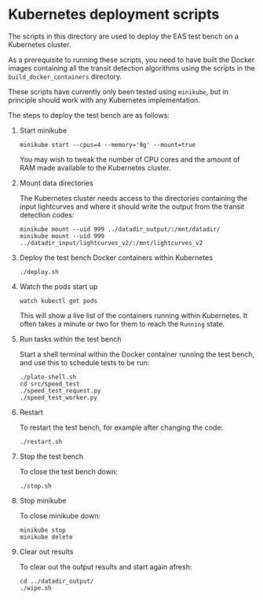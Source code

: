 # Kubernetes deployment scripts

The scripts in this directory are used to deploy the EAS test bench on a Kubernetes cluster.

As a prerequisite to running these scripts, you need to have built the Docker images containing all the transit detection algorithms using the scripts in the `build_docker_containers` directory.

These scripts have currently only been tested using `minikube`, but in principle should work with any Kubernetes implementation.

The steps to deploy the test bench are as follows:

1. Start minikube

    ```
    minikube start --cpus=4 --memory='9g' --mount=true
    ```
    
    You may wish to tweak the number of CPU cores and the amount of RAM made available to the Kubernetes cluster.

2. Mount data directories

    The Kubernetes cluster needs access to the directories containing the input lightcurves and where it should write the output from the transit detection codes:
    
    ```
    minikube mount --uid 999 ../datadir_output/:/mnt/datadir/
    minikube mount --uid 999 ../datadir_input/lightcurves_v2/:/mnt/lightcurves_v2
    ```

3. Deploy the test bench Docker containers within Kubernetes

    ```
    ./deploy.sh
    ```

4. Watch the pods start up

    ```
    watch kubectl get pods
    ```
    
    This will show a live list of the containers running within Kubernetes. It often takes a minute or two for them to reach the `Running` state.

5. Run tasks within the test bench

    Start a shell terminal within the Docker container running the test bench, and use this to schedule tests to be run:
    
    ```
    ./plato-shell.sh
    cd src/speed_test
    ./speed_test_request.py
    ./speed_test_worker.py
    ```

6. Restart

    To restart the test bench, for example after changing the code:
    
    ```
    ./restart.sh
    ```

7. Stop the test bench

    To close the test bench down:
    
    ```
    ./stop.sh
    ```

8. Stop minikube

    To close minikube down:
    
    ```
    minikube stop
    minikube delete
    ```

9. Clear out results

    To clear out the output results and start again afresh:
    
    ```
    cd ../datadir_output/
    ./wipe.sh
    ```

